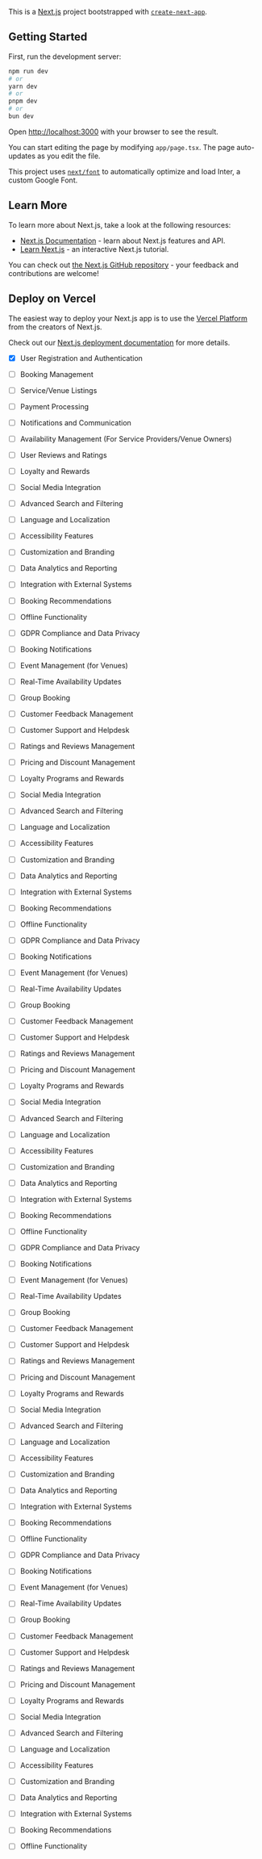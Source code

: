 This is a [Next.js](https://nextjs.org/) project bootstrapped with [`create-next-app`](https://github.com/vercel/next.js/tree/canary/packages/create-next-app).

## Getting Started

First, run the development server:

```bash
npm run dev
# or
yarn dev
# or
pnpm dev
# or
bun dev
```

Open [http://localhost:3000](http://localhost:3000) with your browser to see the result.

You can start editing the page by modifying `app/page.tsx`. The page auto-updates as you edit the file.

This project uses [`next/font`](https://nextjs.org/docs/basic-features/font-optimization) to automatically optimize and load Inter, a custom Google Font.

## Learn More

To learn more about Next.js, take a look at the following resources:

- [Next.js Documentation](https://nextjs.org/docs) - learn about Next.js features and API.
- [Learn Next.js](https://nextjs.org/learn) - an interactive Next.js tutorial.

You can check out [the Next.js GitHub repository](https://github.com/vercel/next.js/) - your feedback and contributions are welcome!

## Deploy on Vercel

The easiest way to deploy your Next.js app is to use the [Vercel Platform](https://vercel.com/new?utm_medium=default-template&filter=next.js&utm_source=create-next-app&utm_campaign=create-next-app-readme) from the creators of Next.js.

Check out our [Next.js deployment documentation](https://nextjs.org/docs/deployment) for more details.



- [x] User Registration and Authentication
- [ ] Booking Management
- [ ] Service/Venue Listings
- [ ] Payment Processing
- [ ] Notifications and Communication
- [ ] Availability Management (For Service Providers/Venue Owners)
- [ ] User Reviews and Ratings
- [ ] Loyalty and Rewards
- [ ] Social Media Integration
- [ ] Advanced Search and Filtering
- [ ] Language and Localization
- [ ] Accessibility Features
- [ ] Customization and Branding
- [ ] Data Analytics and Reporting
- [ ] Integration with External Systems
- [ ] Booking Recommendations
- [ ] Offline Functionality
- [ ] GDPR Compliance and Data Privacy
- [ ] Booking Notifications
- [ ] Event Management (for Venues)
- [ ] Real-Time Availability Updates
- [ ] Group Booking
- [ ] Customer Feedback Management
- [ ] Customer Support and Helpdesk
- [ ] Ratings and Reviews Management
- [ ] Pricing and Discount Management
- [ ] Loyalty Programs and Rewards
- [ ] Social Media Integration
- [ ] Advanced Search and Filtering
- [ ] Language and Localization
- [ ] Accessibility Features
- [ ] Customization and Branding
- [ ] Data Analytics and Reporting
- [ ] Integration with External Systems
- [ ] Booking Recommendations
- [ ] Offline Functionality
- [ ] GDPR Compliance and Data Privacy
- [ ] Booking Notifications
- [ ] Event Management (for Venues)
- [ ] Real-Time Availability Updates
- [ ] Group Booking
- [ ] Customer Feedback Management
- [ ] Customer Support and Helpdesk
- [ ] Ratings and Reviews Management
- [ ] Pricing and Discount Management
- [ ] Loyalty Programs and Rewards
- [ ] Social Media Integration
- [ ] Advanced Search and Filtering
- [ ] Language and Localization
- [ ] Accessibility Features
- [ ] Customization and Branding
- [ ] Data Analytics and Reporting
- [ ] Integration with External Systems
- [ ] Booking Recommendations
- [ ] Offline Functionality
- [ ] GDPR Compliance and Data Privacy
- [ ] Booking Notifications
- [ ] Event Management (for Venues)
- [ ] Real-Time Availability Updates
- [ ] Group Booking
- [ ] Customer Feedback Management
- [ ] Customer Support and Helpdesk
- [ ] Ratings and Reviews Management
- [ ] Pricing and Discount Management
- [ ] Loyalty Programs and Rewards
- [ ] Social Media Integration
- [ ] Advanced Search and Filtering
- [ ] Language and Localization
- [ ] Accessibility Features
- [ ] Customization and Branding
- [ ] Data Analytics and Reporting
- [ ] Integration with External Systems
- [ ] Booking Recommendations
- [ ] Offline Functionality
- [ ] GDPR Compliance and Data Privacy
- [ ] Booking Notifications
- [ ] Event Management (for Venues)
- [ ] Real-Time Availability Updates
- [ ] Group Booking
- [ ] Customer Feedback Management
- [ ] Customer Support and Helpdesk
- [ ] Ratings and Reviews Management
- [ ] Pricing and Discount Management
- [ ] Loyalty Programs and Rewards
- [ ] Social Media Integration
- [ ] Advanced Search and Filtering
- [ ] Language and Localization
- [ ] Accessibility Features
- [ ] Customization and Branding
- [ ] Data Analytics and Reporting
- [ ] Integration with External Systems
- [ ] Booking Recommendations
- [ ] Offline Functionality


